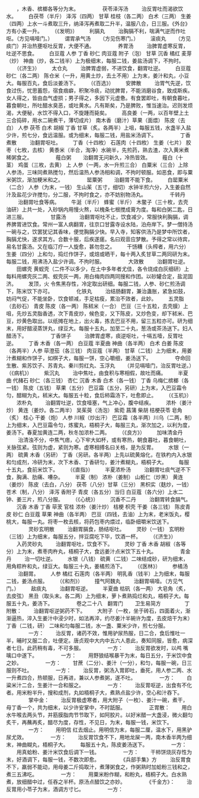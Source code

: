 <!-- { "loadSidebar": true } -->
　　，木香、槟榔各等分为末。
　　
　　茯苓泽泻汤
　　 治反胃吐而渴欲饮水。
　　白茯苓（半斤） 泽泻（四两） 甘草 桂枝（各二两） 白术（三两） 生姜（四两）上水一斗煮取三升，纳泽泻再煮取二升半，温服八合，日三服。《外台》方有小麦一升。
　　（《发明》）
　　利膈丸
　　 治胸膈不利，喘满气逆而作吐呕。（方见嗝噎门。）
　　谓胃承气汤
　　（方见伤寒门。）
　　滚痰丸
　　（方见痰门）并治热壅呕吐反胃，大便不通。
　　
　　养胃汤
　　 治脾胃虚寒反胃，吐逆不思食。
　　白豆蔻 人参 丁香 砂仁 肉豆蔻 附子（泡） 甘草 沉香 橘红 麦芽（炒） 神曲（炒，各二钱半）上为极细末，每服二钱，姜盐汤调下，不拘时。
　　（《济生》）
　　太仓丸
　　 治脾胃虚弱，不进饮食，翻胃吐逆。
　　白豆蔻 砂仁（各二两） 陈仓米（一升，用黄土炒，去土不用）上为末，姜汁和丸，小豆大。每服百丸，食后淡姜汤下。
　　（《百选》）
　　安脾散
　　 治胃气先逆，饮食过伤，忧思蓄怨，宿食痼癖，积聚冷痰，动扰脾胃，不能消磨谷食，致成斯疾。女人得之，皆由血气虚损；男子得之，多因下元虚惫。有食罢即吐，有朝食暮吐，暮食朝吐，所吐醋水臭恶，或吐黄水。凡有斯矣，乃是脾败，惟当速治。迟则发烦渴，大便秘，水饮不得入口，不旋踵而毙矣。
　　高良姜（一两，以百年壁上土三合捣碎，用水二碗煮干，薄切成片） 南木香（磨汁）草果（面煨） 陈皮（去白） 人参 茯苓 白术 胡椒 丁香 甘草（炙。各两半）上咀，每服五钱，水盏半入盐少许，煎七分，食远温服。或为细末，每服二钱，用盐米汤调下。
　　
　　丁香煮散
　　 治翻胃呕吐。
　　丁香（十四枚） 石莲肉（十四枚） 生姜（七片） 胶枣（七枚，去核） 黄黍米（半合，淘净）水碗半，先煎药，熟去渣，次入黄米煮稀粥食之。
　　
　　薤白粥
　　治翻胃无问新久，冷热皆效。
　　薤白（十茎） 鸡蛋（三枚，去黄） 上 人参（一两，水一升煎三合） 白粟米（三合）上除人参汤，三味同煮熟搅匀，然后温热人参汤相和调，不拘时顿服。如恶食，即与粟米粥饮，渐加粳米和之。
　　
　　罂粟粥
　　治翻胃不能下食。
　　白罂粟米（二合） 人参（为末，一钱） 生山茱（五寸，细切）水钟半煎六分，入生姜自然汁及盐花少许搅匀，分二服，不拘时食之，亦不妨别物汤丸。
　　
　　千转丹
　　 治翻胃吐食等病。
　　牛涎（半斤） 蜂蜜（半斤） 木鳖子（三十枚，去壳油研）上共一处，入砂锅内用慢火熬，以槐条七根搅成膏为度。每和白粥二匙，日进三服。
　　
　　甘露汤
　　 治翻胃呕吐不止，饮食减少，常服快利胸膈，调养脾胃进饮食。常州一富人病翻胃，往京口甘露寺设水陆，泊舟岸下。梦一僧持汤一碗与之，饮罢犹记其香味，便觉胸膈少快。早入寺，知客供汤乃是梦中所饮者，胸膈尤快，遂求其方。合数十服，后疾遂瘥。名曰观音应梦散。予得之常以待宾，易名甘露汤。又在临汀疗一人旋愈，甚勿忽之。
　　干饧糟（头榨者，用六分） 生姜（四分）上和匀，捣烂作饼子，或焙或晒干，每十两入炙甘草二两同研为末。每服二钱，用沸汤入盐少许调。不拘时服。
　　
　　大效散
　　 治翻胃吐逆。
　　田螺壳 黄蚬壳（二件不以多少，在土中多年者尤佳，各令烧成白灰细研）上每料用螺壳灰二两、蚬壳灰一两，用白梅肉四两同搜和作团。以砂罐合定，盐泥固济。
　　发顶，火 令焦黑存性，冷定取出研细。每服二钱，人参、砂仁煎汤调下，陈米饮下亦可。
　　
　　化铁丸
　　 治结肠翻胃，兼治蛊胀，紧急如鼓，妨闷气促，不能坐卧，饮食顿减，手足枯瘦，累治不效者，此妙。
　　五灵脂（去砂石） 青皮 陈皮（各一两） 陈秫米（一合） 巴豆（三十五粒，去壳膜）上咀，先炒五灵脂香透，次下青皮炒，候色变，又下陈皮，又炒色变，却下秫米、巴豆，炒黄色取出。以纸摊在地上，出火毒，拣去巴豆不用，留三五粒亦可。研为细末，用好醋浸蒸饼丸，绿豆大。每服十五丸，加至二十丸，葱汤或茶汤送下。妇人醋汤下。
　　
　　丁香饼子
　　 治脾胃虚寒，痰逆呕吐，十嗝五噎，反胃吐逆。
　　丁香 木香（各一两） 白豆蔻 半夏曲 神曲（各半两） 白术 白姜 陈皮（各两半）人参 荜澄茄（各三钱） 肉豆蔻（半两） 甘草（二钱）上为细末，用姜汁煮糊和作饼子，如棋子大，每服一饼，空心嚼细，姜汤送下。
　　
　　夺命回生散、紫苏饮子、苏青丸、秦川剪红丸、玉浮丸
　　（并见嗝噎门，治反胃吐逆。）（《病机》）
　　紫沉丸
　　 治中焦吐，由食积与寒相假，故吐而痛。
　　半夏曲 代赭石 砂仁（各三钱） 杏仁 沉香 木香 白术（各一钱） 丁香 乌梅仁槟榔（各一钱） 陈皮（五钱） 草果（五分） 巴豆霜（五分，另研）上为末，入巴豆霜令匀，醋糊为丸，秫米大。每服五十粒，食后柿霜汤下，吐愈即止。
　　（《玉机》）
　　浓朴丸
　　 治翻胃吐逆，饮食噎塞，气上冲心，腹中结疾。
　　浓朴（姜汁炒） 黄连（姜炒。各二两半） 吴茱萸（汤泡） 紫菀 菖蒲 柴胡 桔梗茯苓 皂角（炙） 桂心 干姜（炮） 人参 川椒（炒出汗） 巴豆霜（各半两）川乌（二两，制）上为细末，入巴豆霜令匀，炼蜜丸，梧桐子大，每服三丸，渐次加之，以利为度，姜汤下。春夏加黄连二两，秋冬加浓朴二两。
　　（《良方》）
　　加味清金丹
　　 治清浊不分，中焦气痞，心下牢大如杯，或有寒热，朝食暮吐，暮食朝吐，关脉弦紧。弦则为虚，紧则为寒。虚寒相搏名曰关格，是为反胃。
　　水银（一两） 硫黄 木香（另研） 丁香（另研。各半两）上先以硫黄熔化，在铁杓内入水银和匀成剂，冷研为末，次下木香、丁香研匀，姜汁煮糊丸，梧桐子大。
　　每服十五丸，食前米饮下。
　　（《直指》）
　　半夏浓朴汤
　　 治翻胃吐痰气逆不下食，胸满、肋痛、嘈杂。
　　半夏（制） 浓朴（姜制） 山栀仁（炒黑） 黄连（姜炒） 陈皮（去白，八分） 茯苓（八分）甘草（三分） 黑枳实（麸炒，一钱） 苍术（制，八分） 泽泻 香附子 青皮（各五分）当归 白豆蔻（各六分）上水二钟、姜三片，煎八分服。
　　（《心统》）
　　沉香不二丹
　　 治翻胃转食膈气。
　　沉香 木香 丁香 荜茇 官桂 浓朴（姜汁炒） 桔梗 枳壳 干姜（各三钱） 陈皮青皮 砂仁 白豆蔻 草果 神曲（各半两） 巴豆（四钱，去油）上为末，老米饭丸，樱桃大，每服一丸。将枣一枚去核，将药包枣内煨过，临卧细嚼米饮送下。
　　
　　灵砂玄明散
　　 治翻胃膈食，肠结呕吐。
　　灵砂（一钱） 玄明粉（三钱）上为细末，每服五分，拌豆腐吃下毕，饮酒一杯。
　　（《济生》）
　　入药灵砂丸
　　 治翻胃呕吐，饮食不下。
　　灵砂 丁香 木香 胡椒（各等分）上为末，煮枣肉杵丸，梧桐子大，食远姜汁点米饮下五十丸。
　　
　　青金丹
　　 治一切吐逆。
　　水银（八钱） 硫黄（二钱）二味结成砂，研为细末，用角粽杵和丸，绿豆大。每服三十丸，姜橘煎汤下。
　　（《医林》）
　　参橘汤
　　 治翻胃。
　　人参 橘红 石莲肉（各半两） 明乳香（钱半）上为细末，每服二钱，姜汤点服。
　　（《和剂》）
　　撞气阿魏丸
　　 治翻胃嗝噎。（方见气门。）
　　敌痰丸
　　 治翻胃呕逆。
　　半夏曲 枯矾（各一两） 大皂角（炙，去皮弦） 黑丑（取头末。各二两）上为细末，萝卜煮熟捣烂和丸，梧桐子大。每服五十丸，姜汤下。
　　
　　卷之二十八　翻胃门
　　卫生易简方
　　
　　丁附散：
　　治翻胃呕逆粥药不下。
　　大附子（一枚，坐于砖石，四面着火，渐渐逼热，淬入生姜汁中浸少时，如法再淬，约尽姜汁半碗许为度，去皮焙干为末） 丁香（二钱，研） 二味和匀每服二钱，水一盏、粟米少许，煎七分服。
　　
　　一方：
　　治反胃，诸药不效，惟用驴尿热服，日二合，食后惟吐一半，晡时又服二合，吐便定。唐贞观中大内中五六人患此，奏知同服，皆愈，病深者七日。此药稍有毒，不可多服。
　　
　　一方：
　　治反胃欲发时，以鸬 嘴噙口中遂下。
　　
　　一方：
　　用野狼结喉暴干为末，每日五分，于米饮中食之妙。
　　
　　一方：
　　甘蔗（二分）、姜汁（一分），和匀，每服一碗，日三服则不吐。
　　
　　一方：
　　治反胃，粥汤入胃即吐，垂死，用人参二两、水一升煮四合，热顿服，日再进，兼以人参煮粥，遂不吐。
　　
　　一方：
　　白粱米汁二合，生姜汁一合和服之。
　　
　　一方：
　　治反胃呕逆，出食有不化者。用米粉半升，搜和成剂，丸如梧桐子大，煮熟点盐少许，空心和汁吞下。
　　
　　掌中金：
　　治反胃极虚寒者，用大附子（一枚）、姜汁一碗，煮干，母丁香一个，共为细末，以少许安掌中，不时舐服。
　　
　　正胃散：
　　用白水牛喉去两头节，并筋膜脂肉节节取下，如阿胶片。以好米醋一大盏浸，微火翻匀炙干，再蘸再炙，醋尽为度，存性，不见日，为末，每服一钱，米饮下。
　　
　　一方：
　　用明信 红去烟止。用明信为末，每服二厘，温水下，用黑驴尿尤效。
　　
　　一方：
　　治反胃饮食不下，用地龙屎一两，南木香半两为细末，神曲糊丸，梧桐子大。
　　每服五十丸，陈皮姜汤送下。
　　
　　一方：
　　用真蛤粉、姜汁米饮食后调下一钱。
　　
　　一方：
　　干柿饼烧灰存性为末，好酒调下，每服一钱，不数次即愈。
　　
　　《兵部手集》方
　　 治反胃食不下，羸弱不能动，用母姜二斤捣取汁，煮薄粥食之，作粥熟时加蛤粉三钱和之，煮三五沸吃。
　　
　　一方：
　　用粟米粉作糊，和粉丸，梧桐子大。白水熟煮，放细醋中过，任吞之半杯。原汤点醋饮之亦妙。
　　
　　《千金方》：
　　治反胃用小苓子为末，酒调方寸匕。
　　
　　一方：

